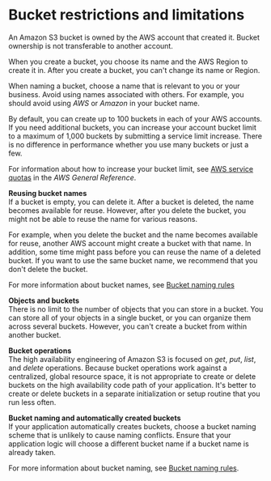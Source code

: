 # Bucket restrictions and limitations<a name="BucketRestrictions"></a>

An Amazon S3 bucket is owned by the AWS account that created it\. Bucket ownership is not transferable to another account\.

When you create a bucket, you choose its name and the AWS Region to create it in\. After you create a bucket, you can't change its name or Region\.

When naming a bucket, choose a name that is relevant to you or your business\. Avoid using names associated with others\. For example, you should avoid using *AWS* or *Amazon* in your bucket name\.

By default, you can create up to 100 buckets in each of your AWS accounts\. If you need additional buckets, you can increase your account bucket limit to a maximum of 1,000 buckets by submitting a service limit increase\. There is no difference in performance whether you use many buckets or just a few\. 

For information about how to increase your bucket limit, see [AWS service quotas](https://docs.aws.amazon.com/general/latest/gr/aws_service_limits.html) in the *AWS General Reference*\. 

**Reusing bucket names**  
If a bucket is empty, you can delete it\. After a bucket is deleted, the name becomes available for reuse\. However, after you delete the bucket, you might not be able to reuse the name for various reasons\.

For example, when you delete the bucket and the name becomes available for reuse, another AWS account might create a bucket with that name\. In addition, some time might pass before you can reuse the name of a deleted bucket\. If you want to use the same bucket name, we recommend that you don't delete the bucket\.

For more information about bucket names, see [Bucket naming rules](bucketnamingrules.md)

**Objects and buckets**  
There is no limit to the number of objects that you can store in a bucket\. You can store all of your objects in a single bucket, or you can organize them across several buckets\. However, you can't create a bucket from within another bucket\.

**Bucket operations**  
The high availability engineering of Amazon S3 is focused on *get*, *put*, *list*, and *delete* operations\. Because bucket operations work against a centralized, global resource space, it is not appropriate to create or delete buckets on the high availability code path of your application\. It's better to create or delete buckets in a separate initialization or setup routine that you run less often\. 

**Bucket naming and automatically created buckets**  
If your application automatically creates buckets, choose a bucket naming scheme that is unlikely to cause naming conflicts\. Ensure that your application logic will choose a different bucket name if a bucket name is already taken\.

For more information about bucket naming, see [Bucket naming rules](bucketnamingrules.md)\.